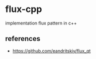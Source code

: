 # flux-cpp
implementation flux pattern in c++

## references

- https://github.com/eandritskiy/flux_qt

